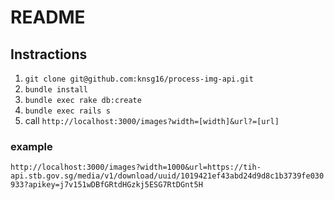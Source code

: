 # README

## Instractions
1. `git clone git@github.com:knsg16/process-img-api.git`
2. `bundle install`
3. `bundle exec rake db:create`
4. `bundle exec rails s`
5.  call `http://localhost:3000/images?width=[width]&url?=[url]`

### example
`http://localhost:3000/images?width=1000&url=https://tih-api.stb.gov.sg/media/v1/download/uuid/1019421ef43abd24d9d8c1b3739fe030933?apikey=j7v151wDBfGRtdHGzkj5ESG7RtDGnt5H`

